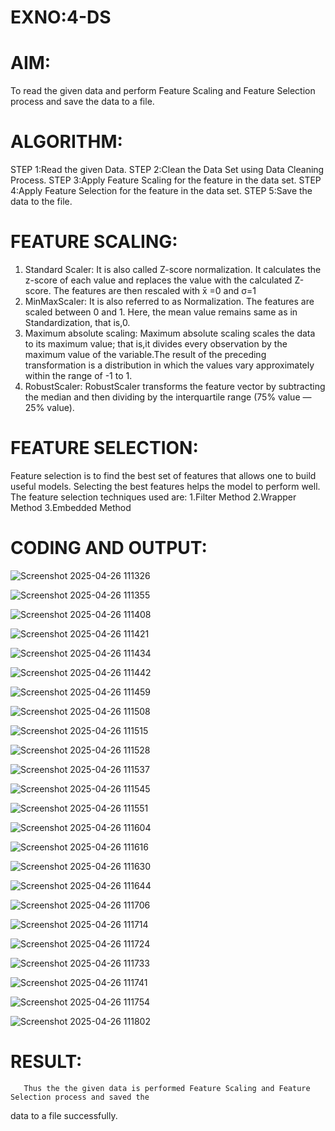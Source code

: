 # EXNO:4-DS
# AIM:
To read the given data and perform Feature Scaling and Feature Selection process and save the
data to a file.

# ALGORITHM:
STEP 1:Read the given Data.
STEP 2:Clean the Data Set using Data Cleaning Process.
STEP 3:Apply Feature Scaling for the feature in the data set.
STEP 4:Apply Feature Selection for the feature in the data set.
STEP 5:Save the data to the file.

# FEATURE SCALING:
1. Standard Scaler: It is also called Z-score normalization. It calculates the z-score of each value and replaces the value with the calculated Z-score. The features are then rescaled with x̄ =0 and σ=1
2. MinMaxScaler: It is also referred to as Normalization. The features are scaled between 0 and 1. Here, the mean value remains same as in Standardization, that is,0.
3. Maximum absolute scaling: Maximum absolute scaling scales the data to its maximum value; that is,it divides every observation by the maximum value of the variable.The result of the preceding transformation is a distribution in which the values vary approximately within the range of -1 to 1.
4. RobustScaler: RobustScaler transforms the feature vector by subtracting the median and then dividing by the interquartile range (75% value — 25% value).

# FEATURE SELECTION:
Feature selection is to find the best set of features that allows one to build useful models. Selecting the best features helps the model to perform well.
The feature selection techniques used are:
1.Filter Method
2.Wrapper Method
3.Embedded Method

# CODING AND OUTPUT:
![Screenshot 2025-04-26 111326](https://github.com/user-attachments/assets/aa37c7a0-7a1c-4475-bd47-cbfcc093941a)

![Screenshot 2025-04-26 111355](https://github.com/user-attachments/assets/bab860db-86c2-48c5-af4c-b512a44fd4e5)

![Screenshot 2025-04-26 111408](https://github.com/user-attachments/assets/9f72a0f0-64a0-4f00-99a2-48059ba09298)

![Screenshot 2025-04-26 111421](https://github.com/user-attachments/assets/876544a5-90db-4839-8883-e6d4c952218e)

![Screenshot 2025-04-26 111434](https://github.com/user-attachments/assets/5da63c4f-4269-454d-9d4c-c00c31b4f7be)

![Screenshot 2025-04-26 111442](https://github.com/user-attachments/assets/71b46bba-72b3-42ad-a8a7-62cc036c2185)

![Screenshot 2025-04-26 111459](https://github.com/user-attachments/assets/66c2e713-9510-467a-805d-dd1cd9c762ea)

![Screenshot 2025-04-26 111508](https://github.com/user-attachments/assets/3e60fe53-4f8a-4dfa-bad6-5405a18d5857)

![Screenshot 2025-04-26 111515](https://github.com/user-attachments/assets/f43ed13f-8a3c-45ad-9fd7-f8c268e9c86f)

![Screenshot 2025-04-26 111528](https://github.com/user-attachments/assets/44078a7c-59f9-4223-b647-5628840a63d2)

![Screenshot 2025-04-26 111537](https://github.com/user-attachments/assets/864425bc-cfca-40f7-88af-28a0b37dcf42)

![Screenshot 2025-04-26 111545](https://github.com/user-attachments/assets/e0c839bc-b683-40cf-aa4d-277591302328)

![Screenshot 2025-04-26 111551](https://github.com/user-attachments/assets/f31442cc-45bf-4666-82b8-057acec77531)

![Screenshot 2025-04-26 111604](https://github.com/user-attachments/assets/0ec21fe5-e47c-45c0-97d1-4be2658900fc)

![Screenshot 2025-04-26 111616](https://github.com/user-attachments/assets/b0c96208-f1f1-407b-ae59-8a190c452bcc)

![Screenshot 2025-04-26 111630](https://github.com/user-attachments/assets/a613197c-bb14-41dd-b853-442184a8df42)

![Screenshot 2025-04-26 111644](https://github.com/user-attachments/assets/920a7325-9950-40c5-b6cb-0abe0404bbc4)

![Screenshot 2025-04-26 111706](https://github.com/user-attachments/assets/9bd8e510-677b-49ca-96a0-6f5889d4aa96)

![Screenshot 2025-04-26 111714](https://github.com/user-attachments/assets/d6d6e1e2-b0d2-4a2c-87c5-26e3408e269a)

![Screenshot 2025-04-26 111724](https://github.com/user-attachments/assets/21245783-7e00-499e-941a-88723c2e1581)

![Screenshot 2025-04-26 111733](https://github.com/user-attachments/assets/abdfd336-3ed9-470b-a171-dd26011c21bb)

![Screenshot 2025-04-26 111741](https://github.com/user-attachments/assets/00987941-7a09-4409-b459-b2f72b992bce)

![Screenshot 2025-04-26 111754](https://github.com/user-attachments/assets/8ae98bd6-c7d9-482d-b2d3-c802601b97f3)

![Screenshot 2025-04-26 111802](https://github.com/user-attachments/assets/68365a66-6e29-4285-bc0a-2faea6587951)


# RESULT:
       Thus the the given data is performed Feature Scaling and Feature Selection process and saved the
data to a file successfully.

